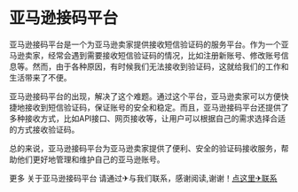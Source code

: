 # 亚马逊接码平台

亚马逊接码平台是一个为亚马逊卖家提供接收短信验证码的服务平台。作为一个亚马逊卖家，经常会遇到需要接收短信验证码的情况，比如注册新账号、修改账号信息等。然而，由于各种原因，有时候我们无法接收到验证码，这就给我们的工作和生活带来了不便。

亚马逊接码平台的出现，解决了这个难题。通过这个平台，亚马逊卖家可以方便快捷地接收到短信验证码，保证账号的安全和稳定。而且，亚马逊接码平台还提供了多种接收方式，比如API接口、网页接收等，让用户可以根据自己的需求选择合适的方式接收验证码。

总的来说，亚马逊接码平台为亚马逊卖家提供了便利、安全的验证码接收服务，帮助他们更好地管理和维护自己的亚马逊账号。

更多 关于亚马逊接码平台 请通过✈与我们联系，感谢阅读,谢谢！[点这里✈联系](https://lm.k02.cc)
